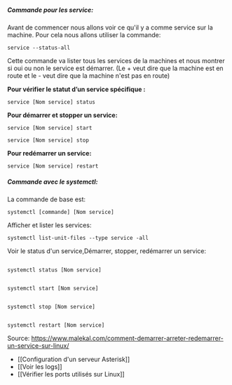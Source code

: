 
##### Commande pour les service:

Avant de commencer nous allons voir ce qu'il y a comme service sur la machine.
Pour cela nous allons utiliser la commande:
~~~~
service --status-all
~~~~

 Cette commande va lister tous les services de la machines et nous montrer si oui ou non le service est démarrer. (Le + veut dire que la machine est en route et le - veut dire que la machine n'est pas en route)

**Pour vérifier le statut d’un service spécifique :**
~~~~
service [Nom service] status
~~~~

**Pour démarrer et stopper un service:**
~~~~
service [Nom service] start
~~~~
~~~~
service [Nom service] stop
~~~~

**Pour redémarrer un service:**
~~~~
service [Nom service] restart
~~~~

##### Commande avec le systemctl:

La commande de base est:
~~~~
systemctl [commande] [Nom service]
~~~~

Afficher et lister les services:
~~~~
systemctl list-unit-files --type service -all
~~~~

Voir le status d'un service,Démarrer, stopper, redémarrer un service:
~~~~

systemctl status [Nom service]


systemctl start [Nom service]


systemctl stop [Nom service]


systemctl restart [Nom service]
~~~~

Source: https://www.malekal.com/comment-demarrer-arreter-redemarrer-un-service-sur-linux/

- [[Configuration d'un serveur Asterisk]]
- [[Voir les logs]]
- [[Vérifier les ports utilisés sur Linux]]